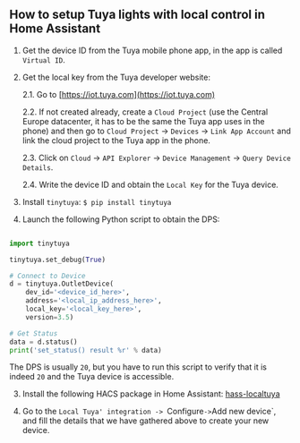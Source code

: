 How to setup Tuya lights with local control in Home Assistant
-------------------------------------------------------------

1. Get the device ID from the Tuya mobile phone app, in the app is called `Virtual ID`.
   
2. Get the local key from the Tuya developer website:

   2.1. Go to [https://iot.tuya.com](https://iot.tuya.com)
   
   2.2. If not created already, create a `Cloud Project` (use the Central Europe datacenter, it has to be the same the Tuya app uses in the phone)
      and then go to `Cloud Project` -> `Devices` -> `Link App Account` and link the cloud project to the Tuya app in the phone. 
   
   2.3. Click on `Cloud` -> `API Explorer` -> `Device Management` -> `Query Device Details`.
   
   2.4. Write the device ID and obtain the `Local Key` for the Tuya device.

2. Install `tinytuya`: `$ pip install tinytuya`
   
3. Launch the following Python script to obtain the DPS:
   
```python

import tinytuya

tinytuya.set_debug(True)

# Connect to Device
d = tinytuya.OutletDevice(
    dev_id='<device_id_here>',
    address='<local_ip_address_here>',
    local_key='<local_key_here>',
    version=3.5)

# Get Status
data = d.status()
print('set_status() result %r' % data)
```

The DPS is usually `20`, but you have to run this script to verify that it is indeed `20` and the Tuya device is accessible. 

3. Install the following HACS package in Home Assistant: [hass-localtuya](https://github.com/xZetsubou/hass-localtuya)
   
4. Go to the `Local Tuya' integration -> `Configure` -> `Add new device`, and fill the details that we have gathered above to create your new device.
   
